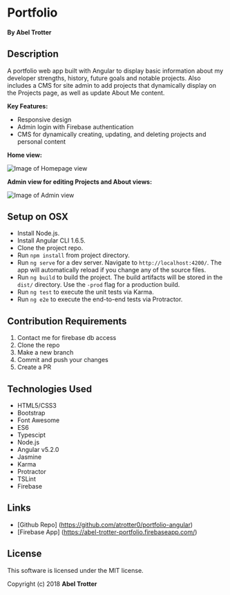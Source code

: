 # Portfolio

#### By Abel Trotter

## Description

A portfolio web app built with Angular to display basic information about my developer strengths, history, future goals and notable projects. Also includes a CMS for site admin to add projects that dynamically display on the Projects page, as well as update About Me content.

**Key Features:**
* Responsive design
* Admin login with Firebase authentication
* CMS for dynamically creating, updating, and deleting projects and personal content

**Home view:**  


![Image of Homepage view](https://s3.amazonaws.com/github-repo-images/portfolio/portfolio-home.png)  



**Admin view for editing Projects and About views:**  

![Image of Admin view](https://s3.amazonaws.com/github-repo-images/portfolio/portfolio-admin-view-3.png)  


## Setup on OSX

* Install Node.js.
* Install Angular CLI 1.6.5.
* Clone the project repo.
* Run `npm install` from project directory.
* Run `ng serve` for a dev server. Navigate to `http://localhost:4200/`. The app will automatically reload if you change any of the source files.
* Run `ng build` to build the project. The build artifacts will be stored in the `dist/` directory. Use the `-prod` flag for a production build.
* Run `ng test` to execute the unit tests via Karma.
* Run `ng e2e` to execute the end-to-end tests via Protractor.

## Contribution Requirements

1. Contact me for firebase db access
1. Clone the repo
1. Make a new branch
1. Commit and push your changes
1. Create a PR

## Technologies Used

* HTML5/CSS3
* Bootstrap
* Font Awesome
* ES6
* Typescipt
* Node.js
* Angular v5.2.0
* Jasmine
* Karma
* Protractor
* TSLint
* Firebase

## Links

* [Github Repo] (https://github.com/atrotter0/portfolio-angular)
* [Firebase App] (https://abel-trotter-portfolio.firebaseapp.com/)

## License

This software is licensed under the MIT license.

Copyright (c) 2018 **Abel Trotter**